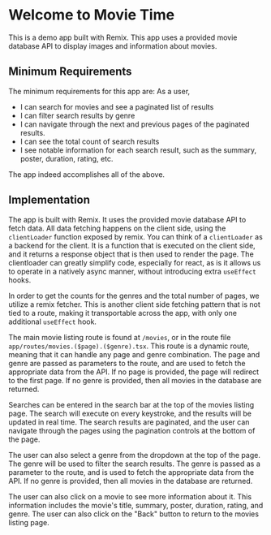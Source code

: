 # Welcome to Movie Time

This is a demo app built with Remix. This app uses a provided movie database API to display images and information about movies.

## Minimum Requirements

The minimum requirements for this app are:
As a user,

- I can search for movies and see a paginated list of results
- I can filter search results by genre
- I can navigate through the next and previous pages of the paginated results.
- I can see the total count of search results
- I see notable information for each search result, such as the summary, poster, duration, rating, etc.

The app indeed accomplishes all of the above.

## Implementation

The app is built with Remix. It uses the provided movie database API to fetch data. All data fetching happens on the client side, using the `clientLoader` function exposed by remix. You can think of a `clientLoader` as a backend for the client. It is a function that is executed on the client side, and it returns a response object that is then used to render the page. The clientloader can greatly simplify code, especially for react, as is it allows us to operate in a natively async manner, without introducing extra `useEffect` hooks.

In order to get the counts for the genres and the total number of pages, we utilize a remix fetcher. This is another client side fetching pattern that is not tied to a route, making it transportable across the app, with only one additional `useEffect` hook.

The main movie listing route is found at `/movies`, or in the route file `app/routes/movies.($page).($genre).tsx`. This route is a dynamic route, meaning that it can handle any page and genre combination. The page and genre are passed as parameters to the route, and are used to fetch the appropriate data from the API. If no page is provided, the page will redirect to the first page. If no genre is provided, then all movies in the database are returned.

Searches can be entered in the search bar at the top of the movies listing page. The search will execute on every keystroke, and the results will be updated in real time. The search results are paginated, and the user can navigate through the pages using the pagination controls at the bottom of the page.

The user can also select a genre from the dropdown at the top of the page. The genre will be used to filter the search results. The genre is passed as a parameter to the route, and is used to fetch the appropriate data from the API. If no genre is provided, then all movies in the database are returned.

The user can also click on a movie to see more information about it. This information includes the movie's title, summary, poster, duration, rating, and genre. The user can also click on the "Back" button to return to the movies listing page.
